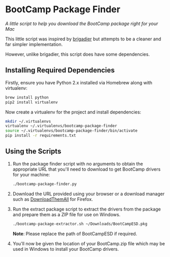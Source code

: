 # BootCamp Package Finder

*A little script to help you download the BootCamp package right for your Mac*

This little script was inspired by [brigadier](https://github.com/timsutton/brigadier)
but attempts to be a cleaner and far simpler implementation.

However, unlike brigadier, this script does have some dependencies.

## Installing Required Dependencies

Firstly, ensure you have Python 2.x installed via Homebrew along with
virtualenv:

```bash
brew install python
pip2 install virtualenv
```

Now create a virtualenv for the project and install dependencies:

```bash
mkdir ~/.virtualenvs
virtualenv ~/.virtualenvs/bootcamp-package-finder
source ~/.virtualenvs/bootcamp-package-finder/bin/activate
pip install -r requirements.txt
```

## Using the Scripts

1. Run the package finder script with no arguments to obtain the appropriate 
   URL that you'll need to download to get BootCamp drivers for your machine:

    ```bash
    ./bootcamp-package-finder.py
    ```

2. Download the URL provided using your browser or a download manager such as
   [DownloadThemAll](http://www.downthemall.net/) for Firefox.

3. Run the extract package script to extract the drivers from the package
   and prepare them as a ZIP file for use on Windows.

    ```bash
    ./bootcamp-package-extractor.sh ~/Downloads/BootCampESD.pkg
    ```

    **Note**: Please replace the path of BootCampESD if required.

4. You'll now be given the location of your BootCamp.zip file which may be used
   in Windows to install your BootCamp drivers.
